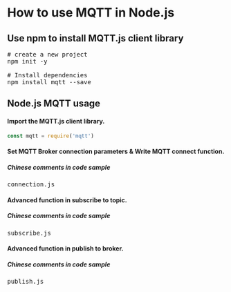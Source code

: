 # How to use MQTT in Node.js

## Use npm to install MQTT.js client library

<pre>
# create a new project
npm init -y

# Install dependencies
npm install mqtt --save
</pre>


## Node.js MQTT usage

#### Import the MQTT.js client library.

```js
const mqtt = require('mqtt')
```

#### Set MQTT Broker connection parameters & Write MQTT connect function.

##### Chinese comments in code sample
<pre>
connection.js
</pre>


#### Advanced function in subscribe to topic.

##### Chinese comments in code sample
<pre>
subscribe.js
</pre>


#### Advanced function in publish to broker.

##### Chinese comments in code sample
<pre>
publish.js
</pre>